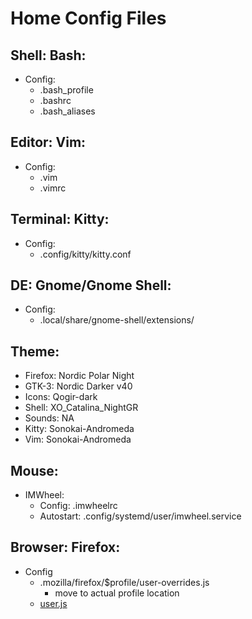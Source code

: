 # Home Config Files
## Shell: Bash:
* Config:
	* .bash_profile
	* .bashrc
	* .bash_aliases

## Editor: Vim:
* Config:
	* .vim
	* .vimrc

## Terminal: Kitty:
* Config:
	* .config/kitty/kitty.conf

## DE: Gnome/Gnome Shell:
* Config:
	* .local/share/gnome-shell/extensions/

## Theme:
* Firefox: Nordic Polar Night
* GTK-3: Nordic Darker v40
* Icons: Qogir-dark
* Shell: XO_Catalina_NightGR
* Sounds: NA
* Kitty: Sonokai-Andromeda
* Vim: Sonokai-Andromeda

## Mouse:
* IMWheel:
	* Config: .imwheelrc
	* Autostart: .config/systemd/user/imwheel.service

## Browser: Firefox:
* Config
	* .mozilla/firefox/$profile/user-overrides.js
		* move to actual profile location
	* [user.js](https://github.com/arkenfox/user.js/)
